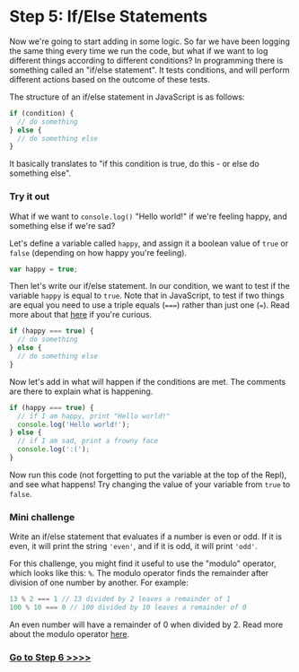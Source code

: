 # Step 5: If/Else Statements

Now we're going to start adding in some logic. So far we have been logging the same thing every time we run the code, but what if we want to log different things according to different conditions? In programming there is something called an "if/else statement". It tests conditions, and will perform different actions based on the outcome of these tests.

The structure of an if/else statement in JavaScript is as follows:

```js
if (condition) {
  // do something
} else {
  // do something else
}
```

It basically translates to "if this condition is true, do this - or else do something else".

### Try it out

What if we want to `console.log()` "Hello world!" if we're feeling happy, and something else if we're sad?

Let's define a variable called `happy`, and assign it a boolean value of `true` or `false` (depending on how happy you're feeling).

```js
var happy = true;
```

Then let's write our if/else statement. In our condition, we want to test if the variable `happy` is equal to `true`. Note that in JavaScript, to test if two things are equal you need to use a triple equals (`===`) rather than just one (`=`). Read more about that [here](http://www.w3schools.com/js/js_operators.asp) if you're curious.

```js
if (happy === true) {
  // do something
} else {
  // do something else
}
```

Now let's add in what will happen if the conditions are met. The comments are there to explain what is happening.

```js
if (happy === true) {
  // if I am happy, print "Hello world!"
  console.log('Hello world!');
} else {
  // if I am sad, print a frowny face
  console.log(':(');
}
```

Now run this code (not forgetting to put the variable at the top of the Repl), and see what happens! Try changing the value of your variable from `true` to `false`.

### Mini challenge

Write an if/else statement that evaluates if a number is even or odd. If it is even, it will print the string `'even'`, and if it is odd, it will print `'odd'`.

For this challenge, you might find it useful to use the "modulo" operator, which looks like this: `%`. The modulo operator finds the remainder after division of one number by another. For example:

```js
13 % 2 === 1 // 13 divided by 2 leaves a remainder of 1
100 % 10 === 0 // 100 divided by 10 leaves a remainder of 0
```

An even number will have a remainder of 0 when divided by 2. Read more about the modulo operator [here](http://www.w3schools.com/js/js_operators.asp).

### [Go to Step 6 >>>>](https://github.com/node-girls/beginners-javascript/blob/master/step06.md)

